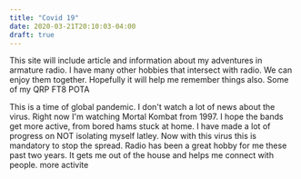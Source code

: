 ```yaml
---
title: "Covid 19"
date: 2020-03-21T20:10:03-04:00
draft: true
---
```

This site will include article and information about my adventures in armature radio. I have many other hobbies that intersect with radio. We can enjoy them together. Hopefully it will help me remember things also. Some of my QRP FT8 POTA  

This is a time of global pandemic. I don't watch a lot of news about the virus. Right now I'm watching Mortal Kombat from 1997. I hope the bands get more active, from bored hams stuck at home. I have made a lot of progress on NOT isolating myself latley. Now with this virus this is mandatory to stop the spread. Radio has been a great hobby for me these past two years. It gets me out of the house and helps me connect with people.   more activite

